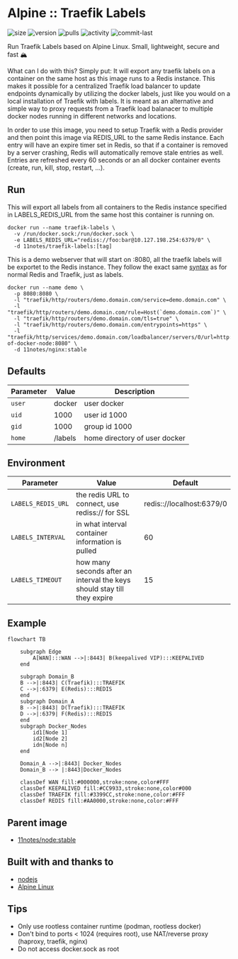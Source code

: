 # Alpine :: Traefik Labels
![size](https://img.shields.io/docker/image-size/11notes/traefik-labels/0.1.0?color=0eb305) ![version](https://img.shields.io/docker/v/11notes/traefik-labels?color=eb7a09) ![pulls](https://img.shields.io/docker/pulls/11notes/traefik-labels?color=2b75d6) ![activity](https://img.shields.io/github/commit-activity/m/11notes/docker-traefik-labels?color=c91cb8) ![commit-last](https://img.shields.io/github/last-commit/11notes/docker-traefik-labels?color=c91cb8)

Run Traefik Labels based on Alpine Linux. Small, lightweight, secure and fast 🏔️

What can I do with this? Simply put: It will export any traefik labels on a container on the same host as this image runs to a Redis instance. This makes it possible for a centralized Traefik load balancer to update endpoints dynamically by utilizing the docker labels, just like you would on a local installation of Traefik with labels. It is meant as an alternative and simple way to proxy requests from a Traefik load balanacer to multiple docker nodes running in different networks and locations.

In order to use this image, you need to setup Traefik with a Redis provider and then point this image via REDIS_URL to the same Redis instance. Each entry will have an expire timer set in Redis, so that if a container is removed by a server crashing, Redis will automatically remove stale entries as well. Entries are refreshed every 60 seconds or an all docker container events (create, run, kill, stop, restart, ...).

## Run
This will export all labels from all containers to the Redis instance specified in LABELS_REDIS_URL from the same host this container is running on.
```shell
docker run --name traefik-labels \
  -v /run/docker.sock:/run/docker.sock \
  -e LABELS_REDIS_URL="rediss://foo:bar@10.127.198.254:6379/0" \
  -d 11notes/traefik-labels:[tag]
```

This is a demo webserver that will start on :8080, all the traefik labels will be exportet to the Redis instance. They follow the exact same [syntax](https://doc.traefik.io/traefik/routing/providers/kv/) as for normal Redis and Traefik, just as labels.
```shell
docker run --name demo \
  -p 8080:8080 \
  -l "traefik/http/routers/demo.domain.com/service=demo.domain.com" \
  -l "traefik/http/routers/demo.domain.com/rule=Host(`demo.domain.com`)" \
  -l "traefik/http/routers/demo.domain.com/tls=true" \
  -l "traefik/http/routers/demo.domain.com/entrypoints=https" \
  -l "traefik/http/services/demo.domain.com/loadbalancer/servers/0/url=http://fqdn-of-docker-node:8080" \
  -d 11notes/nginx:stable
```

## Defaults
| Parameter | Value | Description |
| --- | --- | --- |
| `user` | docker | user docker |
| `uid` | 1000 | user id 1000 |
| `gid` | 1000 | group id 1000 |
| `home` | /labels | home directory of user docker |

## Environment
| Parameter | Value | Default |
| --- | --- | --- |
| `LABELS_REDIS_URL` | the redis URL to connect, use rediss:// for SSL | redis:://localhost:6379/0 |
| `LABELS_INTERVAL` | in what interval container information is pulled | 60 |
| `LABELS_TIMEOUT` | how many seconds after an interval the keys should stay till they expire | 15 |

## Example
```mermaid
flowchart TB
    
    subgraph Edge
        A[WAN]:::WAN -->|:8443| B(keepalived VIP):::KEEPALIVED
    end
    
    subgraph Domain_B
    B -->|:8443| C(Traefik):::TRAEFIK
    C -->|:6379| E(Redis):::REDIS
    end
    subgraph Domain_A
    B -->|:8443| D(Traefik):::TRAEFIK
    D -->|:6379| F(Redis):::REDIS
    end
    subgraph Docker_Nodes
        id1[Node 1]
        id2[Node 2]
        idn[Node n]
    end

    Domain_A -->|:8443| Docker_Nodes
    Domain_B --> |:8443|Docker_Nodes

    classDef WAN fill:#000000,stroke:none,color#FFF
    classDef KEEPALIVED fill:#CC9933,stroke:none,color#000
    classDef TRAEFIK fill:#3399CC,stroke:none,color:#FFF
    classDef REDIS fill:#AA0000,stroke:none,color:#FFF

```


## Parent image
* [11notes/node:stable](https://github.com/11notes/docker-node)

## Built with and thanks to
* [nodejs](https://nodejs.org/en)
* [Alpine Linux](https://alpinelinux.org)

## Tips
* Only use rootless container runtime (podman, rootless docker)
* Don't bind to ports < 1024 (requires root), use NAT/reverse proxy (haproxy, traefik, nginx)
* Do not access docker.sock as root